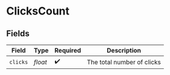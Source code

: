 # ClicksCount


## Fields

| Field                      | Type                       | Required                   | Description                |
| -------------------------- | -------------------------- | -------------------------- | -------------------------- |
| `clicks`                   | *float*                    | :heavy_check_mark:         | The total number of clicks |